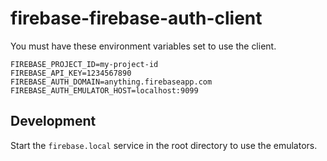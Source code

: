 # firebase-firebase-auth-client

You must have these environment variables set to use the client.

```.env
FIREBASE_PROJECT_ID=my-project-id
FIREBASE_API_KEY=1234567890
FIREBASE_AUTH_DOMAIN=anything.firebaseapp.com
FIREBASE_AUTH_EMULATOR_HOST=localhost:9099
```

## Development

Start the `firebase.local` service in the root directory to use the emulators.
